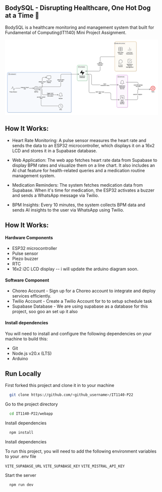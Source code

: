 ## BodySQL - Disrupting Healthcare, One Hot Dog at a Time 🌭

BodySQL is a healthcare monitoring and management system that built for Fundamental of Computing(IT1140) Mini Project Assignment.

![High Level Diagram](/docs/diagram-new.png)

## How It Works:

- Heart Rate Monitoring: A pulse sensor measures the heart rate and sends the data to an ESP32 microcontroller, which displays it on a 16x2 LCD and stores it in a Supabase database.

- Web Application: The web app fetches heart rate data from Supabase to display BPM rates and visualize them on a line chart. It also includes an AI chat feature for health-related queries and a medication routine management system.

- Medication Reminders: The system fetches medication data from Supabase. When it's time for medication, the ESP32 activates a buzzer and sends a WhatsApp message via Twilio.

- BPM Insights: Every 10 minutes, the system collects BPM data and sends AI insights to the user via WhatsApp using Twilio.

## How It Works:

#### Hardware Components

- ESP32 microcontroller
- Pulse sensor
- Piezo buzzer
- RTC
- 16x2 i2C LCD display
  -- i will update the arduino diagram soon.

#### Software Component

- Choreo Account - Sign up for a Choreo account to integrate and deploy services efficiently.
- Twilio Account - Create a Twilio Account for to to setup schedule task
- Supabase Database - We are using supabase as a database for this project, soo goo an set up it also

#### Install dependencies

You will need to install and configure the following dependencies on your machine to build this:

- Git
- Node.js v20.x (LTS)
- Arduino

## Run Locally

First forked this project and clone it in to your machine

```bash
  git clone https://github.com/<github_username>/IT1140-P22
```

Go to the project directory

```bash
  cd IT1140-P22/webapp
```

Install dependencies

```bash
  npm install
```

Install dependencies

To run this project, you will need to add the following environment variables to your .env file

`VITE_SUPABASE_URL`
`VITE_SUPABASE_KEY`
`VITE_MISTRAL_API_KEY`

Start the server

```bash
  npm run dev
```
